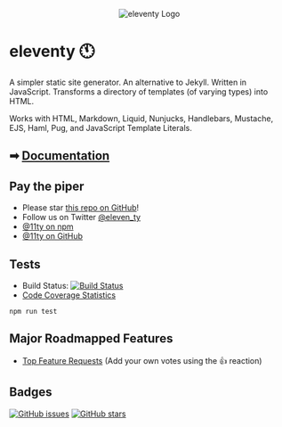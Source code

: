 <p align="center"><img src="https://www.11ty.io/img/logo-github.png" alt="eleventy Logo"></p>

# eleventy 🕚

A simpler static site generator. An alternative to Jekyll. Written in JavaScript. Transforms a directory of templates (of varying types) into HTML.

Works with HTML, Markdown, Liquid, Nunjucks, Handlebars, Mustache, EJS, Haml, Pug, and JavaScript Template Literals.

## ➡ [Documentation](https://www.11ty.io/docs/)

## Pay the piper

- Please star [this repo on GitHub](https://github.com/11ty/eleventy/)!
- Follow us on Twitter [@eleven_ty](https://twitter.com/eleven_ty)
- [@11ty on npm](https://www.npmjs.com/org/11ty)
- [@11ty on GitHub](https://github.com/11ty)

## Tests

- Build Status: [![Build Status](https://img.shields.io/travis/11ty/eleventy/master.svg?style=for-the-badge)](https://travis-ci.org/11ty/eleventy)
- [Code Coverage Statistics](https://github.com/11ty/eleventy/blob/master/docs/coverage.md)

```
npm run test
```

## Major Roadmapped Features

- [Top Feature Requests](https://github.com/11ty/eleventy/issues?q=label%3Aneeds-votes+sort%3Areactions-%2B1-desc) (Add your own votes using the 👍 reaction)

## Badges

[![GitHub issues](https://img.shields.io/github/issues/11ty/eleventy.svg?style=for-the-badge)](https://github.com/11ty/eleventy/issues) [![GitHub stars](https://img.shields.io/github/stars/11ty/eleventy.svg?style=for-the-badge)](https://github.com/11ty/eleventy/stargazers)
